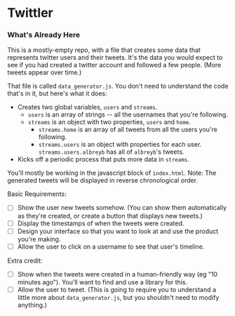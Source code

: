 # Twittler

### What's Already Here
This is a mostly-empty repo, with a file that creates some data that represents twitter users and their tweets.  It's the data you would expect to see if you had created a twitter account and followed a few people.  (More tweets appear over time.)

That file is called `data_generator.js`.  You don't need to understand the code that's in it, but here's what it does:

* Creates two global variables, `users` and `streams`.
  * `users` is an array of strings -- all the usernames that you're following.
  * `streams` is an object with two properties, `users` and `home`.
    * `streams.home` is an array of all tweets from all the users you're following.
    * `streams.users` is an object with properties for each user.  `streams.users.albreyb` has all of `albreyb`'s tweets.
* Kicks off a periodic process that puts more data in `streams`.

You'll mostly be working in the javascript block of `index.html`. Note: The generated tweets will be displayed in reverse chronological order.


Basic Requirements:

- [ ] Show the user new tweets somehow.  (You can show them automatically as they're created, or create a button that displays new tweets.)
- [ ] Display the timestamps of when the tweets were created.
- [ ] Design your interface so that you want to look at and use the product you're making.
- [ ] Allow the user to click on a username to see that user's timeline.

Extra credit:

- [ ] Show when the tweets were created in a human-friendly way (eg "10 minutes ago").  You'll want to find and use a library for this.
- [ ] Allow the user to tweet.  (This is going to require you to understand a little more about `data_generator.js`, but you shouldn't need to modify anything.)
